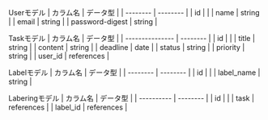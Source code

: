 Userモデル
| カラム名 | データ型 |
| -------- | -------- |
|   id     |          |
|   name   |   string    |
|   email  |    string |
| password-digest  |  string    |

Taskモデル
| カラム名        | データ型 |
| --------------- | -------- |
| id              |          |
| title           | string   |
| content         | string   |
| deadline        |  date    |
| status          | string   |
| priority        | string   |
| user_id         | references   |

Labelモデル
| カラム名 | データ型 |
| -------- | -------- |
|   id     |          |
|   label_name |   string    |

Laberingモデル
| カラム名   | データ型 |
| ---------- | -------- |
| id       |          |
| task     | references   |
| label_id | references   |